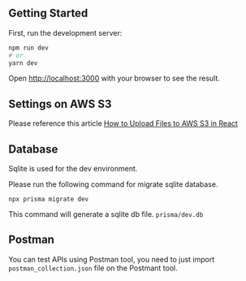 
## Getting Started

First, run the development server:

```bash
npm run dev
# or
yarn dev
```

Open [http://localhost:3000](http://localhost:3000) with your browser to see the result.


## Settings on AWS S3
Please reference this article [How to Upload Files to AWS S3 in React](https://javascript.plainenglish.io/how-to-upload-files-to-aws-s3-in-react-591e533d615e)


## Database
Sqlite is used for the dev environment.

Please run the following command for migrate sqlite database.
```
npx prisma migrate dev
```

This command will generate a sqlite db file. ```prisma/dev.db```


## Postman
You can test APIs using Postman tool, you need to just import ```postman_collection.json``` file on the Postmant tool.
